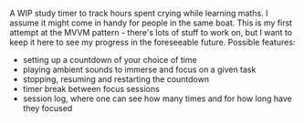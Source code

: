 A WIP study timer to track hours spent crying while learning maths. I assume it might come in handy for people in the same boat.
This is my first attempt at the MVVM pattern - there's lots of stuff to work on, but I want to keep it here to see my progress in the foreseeable future.
Possible features:
* setting up a countdown of your choice of time
* playing ambient sounds to immerse and focus on a given task
* stopping, resuming and restarting the countdown
* timer break between focus sessions
* session log, where one can see how many times and for how long have they focused
